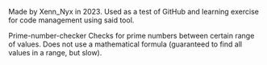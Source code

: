 Made by Xenn_Nyx in 2023.
Used as a test of GitHub and learning exercise for code management using said tool.

Prime-number-checker
Checks for prime numbers between certain range of values.
Does not use a mathematical formula (guaranteed to find all values in a range, but slow).
